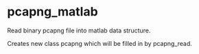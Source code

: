 # pcapng_matlab
Read binary pcapng file into matlab data structure. 

Creates new class pcapng which will be filled in by pcapng_read.
